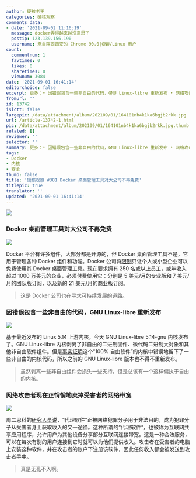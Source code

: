 ```yaml
---
author: 硬核老王
categories: 硬核观察
comments_data:
- date: '2021-09-02 11:16:19'
  message: docker弄得越来越没意思了
  postip: 123.139.156.190
  username: 来自陕西西安的 Chrome 90.0|GNU/Linux 用户
count:
  commentnum: 1
  favtimes: 0
  likes: 0
  sharetimes: 0
  viewnum: 3084
date: '2021-09-01 16:41:14'
editorchoice: false
excerpt: 更多：• 因错误包含一些非自由的代码，GNU Linux-libre 重新发布 • 网络攻击者现在正悄悄地卖掉受害者的网络带宽
fromurl: ''
id: 13742
islctt: false
largepic: /data/attachment/album/202109/01/164101nb4k1ka6bgjb2rkk.jpg
url: /article-13742-1.html
pic: /data/attachment/album/202109/01/164101nb4k1ka6bgjb2rkk.jpg.thumb.jpg
related: []
reviewer: ''
selector: ''
summary: 更多：• 因错误包含一些非自由的代码，GNU Linux-libre 重新发布 • 网络攻击者现在正悄悄地卖掉受害者的网络带宽
tags:
- Docker
- 内核
- 安全
thumb: false
title: '硬核观察 #381 Docker 桌面管理工具对大公司不再免费'
titlepic: true
translator: ''
updated: '2021-09-01 16:41:14'
---
```


![](/data/attachment/album/202109/01/164101nb4k1ka6bgjb2rkk.jpg)


### Docker 桌面管理工具对大公司不再免费


![](/data/attachment/album/202109/01/163848x47phcz0nh7pvp0h.jpg)


Docker 平台有许多组件，大部分都是开源的，但 Docker 桌面管理工具不是，它用于管理各种 Docker 组件和功能。Docker 公司将[限制](https://www.theregister.com/2021/08/31/docker_desktop_no_longer_free/)只让个人或小型企业可以免费使用其 Docker 桌面管理工具。现在要求拥有 250 名或以上员工，或年收入超过 1000 万美元的企业，必须付费使用它：分别是 5 美元/月的专业版和 7 美元/月的团队版订阅，以及新的 21 美元/月的商业版订阅。



> 
> 这是 Docker 公司也在寻求可持续发展的道路。
> 
> 
> 


### 因错误包含一些非自由的代码，GNU Linux-libre 重新发布


![](/data/attachment/album/202109/01/164023za20q30qfw7jq14w.jpg)


基于最近发布的 Linux 5.14 上游内核，今天 GNU Linux-libre 5.14-gnu 内核发布了。GNU Linux-libre 内核剥离了非自由的二进制固件、微代码二进制大对象和其他非自由软件组件。但是[事实证明](https://www.phoronix.com/scan.php?page=news_item&px=GNU-Linux-Libre-5.14)这个“100% 自由软件”的内核中错误地留下了一些非自由的内核代码，所以之前的 GNU Linux-libre 版本也不得不重新发布。



> 
> 虽然剥离一些非自由组件会损失一些支持，但是总该有一个这样偏执于自由的内核。
> 
> 
> 


### 网络攻击者现在正悄悄地卖掉受害者的网络带宽


![](/data/attachment/album/202109/01/163927v11hz4u9sisubb9q.jpg)


周二思科的[研究人员说](https://www.zdnet.com/article/cyberattackers-are-now-quietly-selling-off-their-victims-internet-bandwidth/)，“代理软件”正被网络犯罪分子用于非法目的，成为犯罪分子从受害者身上获取收入的又一途径。这种所谓的“代理软件”，也被称为互联网共享应用程序，允许用户为其他设备分享部分互联网连接带宽。这是一种合法服务，可以在每次有别的用户连接到它时就可以为他们提供收入。攻击者在受害者的电脑上安装这种软件，并在攻击者的账户下注册该软件，因此任何收入都会被发送到攻击者手中。



> 
> 真是无孔不入啊。
> 
> 
>